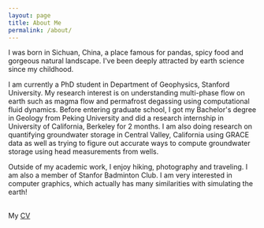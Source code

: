 ```yaml
---
layout: page
title: About Me
permalink: /about/
---
```

<p>I was born in Sichuan, China, a place famous for pandas, spicy food and gorgeous natural landscape. I've been deeply attracted by earth science since my childhood.</p>
<p>I am currently a PhD student in Department of Geophysics, Stanford University. My research interest is on understanding multi-phase flow on earth such as magma flow and permafrost degassing using computational fluid dynamics. Before entering graduate school, I got my Bachelor's degree in Geology from Peking University and did a research internship in University of California, Berkeley for 2 months. I am also doing research on quantifying groundwater storage in Central Valley, California using GRACE data as well as trying to figure out accurate ways to compute groundwater storage using head measurements from wells.</p>
<p>Outside of my academic work, I enjoy hiking, photography and traveling. I am also a member of Stanfor Badminton Club. I am very interested in computer graphics, which actually has many similarities with simulating the earth!</p>
<br>
My <a href="https://www.dropbox.com/s/rr6k2eaj95i7izh/CV-Zihan%20Wei%20-%20Stanford.pdf?dl=0" download="CV_Zihan Wei">CV</a><br>
<br>
